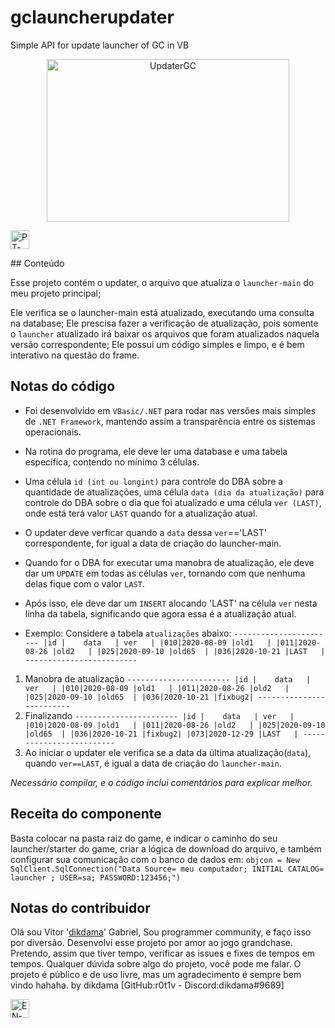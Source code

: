 # gclauncherupdater
Simple API for update launcher of GC in VB

<p align="center">
    <img alt="UpdaterGC" src="updaterlogo.png" width="388" height="260" />
</p>
<p>
<p align="left">
  	<img alt="PT-BR" src="https://imgur.com/a/iYd87ii" width="30" height="30"/>
</p>
## Conteúdo

Esse projeto contém o updater, o arquivo que atualiza o `launcher-main` do meu projeto principal;

Ele verifica se o launcher-main está atualizado, executando uma consulta na database;
Ele prescisa fazer a verificação de atualização, pois somente o `launcher` atualizado 
irá baixar os arquivos que foram atualizados naquela versão correspondente;
Ele possui um código simples e limpo, e é bem interativo na questão do frame.

## Notas do código

- Foi desenvolvido em `VBasic/.NET` para rodar nas versões mais simples de `.NET Framework`, 
mantendo assim a transparência entre os sistemas operacionais.
- Na rotina do programa, ele deve ler uma database e uma tabela específica, 
contendo no mínimo 3 células.
- Uma célula `id (int ou longint)` para controle do DBA sobre a quantidade de atualizações,
 uma célula `data (dia da atualização)` para controle do DBA sobre o dia que foi atualizado 
 e uma célula `ver (LAST)`, onde está terá valor `LAST` quando for a atualização atual.
- O updater deve verficar quando a `data` dessa `ver`=='LAST' correspondente, for igual a 
data de criação do launcher-main.
- Quando for o DBA for executar uma manobra de atualização, ele deve dar um `UPDATE` 
em todas as células `ver`, tornando com que nenhuma delas fique com o valor `LAST`.
- Após isso, ele deve dar um `INSERT` alocando 'LAST' na célula `ver` nesta linha da tabela, 
significando que agora essa é a atualização atual.
	
- Exemplo:
Considere a tabela `atualizações` abaixo:
`-----------------------
|id |	 data 	| ver 	|
|010|2020-08-09 |old1	|
|011|2020-08-26 |old2	|
|025|2020-09-10	|old65	|
|036|2020-10-21	|LAST	|
-------------------------`
1. Manobra de atualização 
`-----------------------
|id |	 data 	| ver 	|
|010|2020-08-09 |old1	|
|011|2020-08-26 |old2	|
|025|2020-09-10	|old65	|
|036|2020-10-21	|fixbug2|
-------------------------`
2. Finalizando
`-----------------------
|id |	 data 	| ver 	|
|010|2020-08-09 |old1	|
|011|2020-08-26 |old2	|
|025|2020-09-10	|old65	|
|036|2020-10-21	|fixbug2|
|073|2020-12-29 |LAST	|
-------------------------`
3. Ao iniciar o updater ele verifica se a data da última atualização(`data`), 
quando `ver==LAST`, é igual a data de criação do `launcher-main`.

*Necessário compilar, e o código inclui comentários para explicar melhor.*

## Receita do componente

Basta colocar na pasta raiz do game, e indicar o caminho do seu launcher/starter do game, 
criar a lógica de download do arquivo, e também configurar sua comunicação com o 
banco de dados em:
`objcon = New SqlClient.SqlConnection("Data Source= meu computador; INITIAL CATALOG= launcher ; USER=sa; PASSWORD:123456;")`

## Notas do contribuidor

Olá sou Vitor '[dikdama](linkdogithub.com)' Gabriel,
Sou programmer community, e faço isso por diversão.
Desenvolvi esse projeto por amor ao jogo grandchase. 
Pretendo, assim que tiver tempo, verificar as issues e fixes de tempos em tempos.
Qualquer dúvida sobre algo do projeto, você pode me falar.
O projeto é público e de uso livre, mas um agradecimento é sempre bem vindo hahaha.
by dikdama [GitHub:r0t1v - Discord:dikdama#9689]

<p align="left">
  	<img alt="EN-US" src="https://imgur.com/a/atJm5rL" width="30" height="30" />
</p>